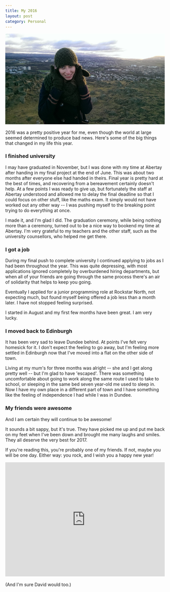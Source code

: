 ```yaml
---
title: My 2016
layout: post
category: Personal
---
```


![Me on Arthur's Seat on New Year's Day](/images/arthurs-seat-new-years-day.jpg "Natalie took this!")

2016 was a pretty positive year for me, even though the world at large seemed determined to produce bad news. Here's some of the big things that changed in my life this year.

### I finished university

I may have graduated in November, but I was done with my time at Abertay after handing in my final project at the end of June. This was about two months after everyone else had handed in theirs. Final year is pretty hard at the best of times, and recovering from a bereavement certainly doesn't help. At a few points I was ready to give up, but fortunately the staff at Abertay understood and allowed me to delay the final deadline so that I could focus on other stuff, like the maths exam. It simply would not have worked out any other way -- I was pushing myself to the breaking point trying to do everything at once.

I made it, and I'm glad I did. The graduation ceremony, while being nothing more than a ceremony, turned out to be a nice way to bookend my time at Abertay. I'm very grateful to my teachers and the other staff, such as the university counsellors, who helped me get there.  

### I got a job

During my final push to complete university I continued applying to jobs as I had been throughout the year. This was quite depressing, with most applications ignored completely by overburdened hiring departments, but when all of your friends are going through the same process there's an air of solidarity that helps to keep you going.

Eventually I applied for a junior programming role at Rockstar North, not expecting much, but found myself being offered a job less than a month later. I have not stopped feeling surprised.

I started in August and my first few months have been great. I am very lucky.

### I moved back to Edinburgh

It has been very sad to leave Dundee behind. At points I've felt very homesick for it. I don't expect the feeling to go away, but I'm feeling more settled in Edinburgh now that I've moved into a flat on the other side of town.

Living at my mum's for three months was alright -- she and I get along pretty well -- but I'm glad to have 'escaped'. There was something uncomfortable about going to work along the same route I used to take to school, or sleeping in the same bed seven year-old me used to sleep in. Now I have my own place in a different part of town and I have something like the feeling of independence I had while I was in Dundee.

### My friends were awesome

And I am certain they will continue to be awesome!

It sounds a bit sappy, but it's true. They have picked me up and put me back on my feet when I've been down and brought me many laughs and smiles. They all deserve the very best for 2017.

If you're reading this, you're probably one of my friends. If not, maybe you will be one day. Either way: you rock, and I wish you a happy new year!

<iframe width="100%" height="360" src="https://www.youtube.com/embed/tRcPA7Fzebw" frameborder="0" allowfullscreen></iframe>

(And I'm sure David would too.)

